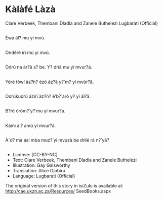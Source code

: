 # Kàlàfé Làzà
Clare Verbeek, Thembani
Dladla and Zanele Buthelezi
Lugbarati (Official)

##
Èwá àl? mu yí mvú.


##
Òndéré ìrì mú yí mvú.


##
Òdrú na àr?́á s? be. Y? dríá
mu yí mvur?á.


##
Yéré tòwí àz?́n? èzò áz?́á y?̀
m? yí mvùr?́á.


##
Odrúkudrú ázírì àz?́n? è’b?́
àrò y? yí ál?́á.


##
B?́ré óròm?̀ y?̀ mu yí mvur?á.


##
Kàmì àl? amú yí mvur?á.


##
À`d? mà ásí mba muz?́ yí
mvuzà be drìlé rá n?̀ yà?


##
* License: [CC-BY-NC]
* Text: Clare Verbeek, Thembani Dladla and Zanele Buthelezi
* Illustration: Gay Galsworthy
* Translation: Alice Ojobiru
* Language: Lugbarati (Official)

The original version of this story in isiZulu is
available at: http://cae.ukzn.ac.za/Resources/
SeedBooks.aspx

